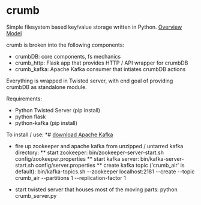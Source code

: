 # crumb
Simple filesystem based key/value storage written in Python.
<a target="_blank" href="https://docs.google.com/drawings/d/13fF6OExvrzg-zclSGoFmAMkko-N6azliPfHQrX6yM2I/edit?usp=sharing">Overview Model</a>

crumb is broken into the following components:
* crumbDB: core components, fs mechanics
* crumb_http:  Flask app that provides HTTP / API wrapper for crumbDB
* crumb_kafka:  Apache Kafka consumer that intiates crumbDB actions

Everything is wrapped in Twisted server, with end goal of providing crumbDB as standalone module.

Requirements:
* Python Twisted Server (pip install)
* python flask
* python-kafka (pip install)

To install / use:
*# <a href="http://kafka.apache.org/downloads.html">download Apache Kafka</a>

* fire up zookeeper and apache kafka from unzipped / untarred kafka directory:
** start zookeeper: bin/zookeeper-server-start.sh config/zookeeper.properties
** start kafka server: bin/kafka-server-start.sh config/server.properties
** create kafka topic ('crumb_air' is default): bin/kafka-topics.sh --zookeeper localhost:2181 --create --topic crumb_air --partitions 1 --replication-factor 1

* start twisted server that houses most of the moving parts: python crumb_server.py



